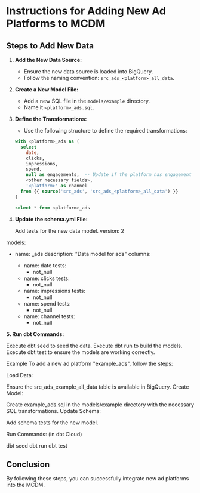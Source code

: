 # Instructions for Adding New Ad Platforms to MCDM

## Steps to Add New Data

1. **Add the New Data Source:**
   - Ensure the new data source is loaded into BigQuery.
   - Follow the naming convention: `src_ads_<platform>_all_data`.

2. **Create a New Model File:**
   - Add a new SQL file in the `models/example` directory.
   - Name it `<platform>_ads.sql`.

3. **Define the Transformations:**
   - Use the following structure to define the required transformations:
   ```sql
   with <platform>_ads as (
     select
       date,
       clicks,
       impressions,
       spend,
       null as engagements,  -- Update if the platform has engagement data
       <other necessary fields>,
       '<platform>' as channel
     from {{ source('src_ads', 'src_ads_<platform>_all_data') }}
   )

   select * from <platform>_ads
4. **Update the schema.yml File:**

	Add tests for the new data model.
version: 2

models:
  - name: <platform>_ads
    description: "Data model for <platform> ads"
    columns:
      - name: date
        tests:
          - not_null
      - name: clicks
        tests:
          - not_null
      - name: impressions
        tests:
          - not_null
      - name: spend
        tests:
          - not_null
      - name: channel
        tests:
          - not_null

**5. Run dbt Commands:**

Execute dbt seed to seed the data.
Execute dbt run to build the models.
Execute dbt test to ensure the models are working correctly.


Example
To add a new ad platform "example_ads", follow the steps:

Load Data:

Ensure the src_ads_example_all_data table is available in BigQuery.
Create Model:

Create example_ads.sql in the models/example directory with the necessary SQL transformations.
Update Schema:

Add schema tests for the new model.

Run Commands: (in dbt Cloud)

dbt seed
dbt run
dbt test


## Conclusion
By following these steps, you can successfully integrate new ad platforms into the MCDM.
